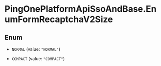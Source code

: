# PingOnePlatformApiSsoAndBase.EnumFormRecaptchaV2Size

## Enum


* `NORMAL` (value: `"NORMAL"`)

* `COMPACT` (value: `"COMPACT"`)


